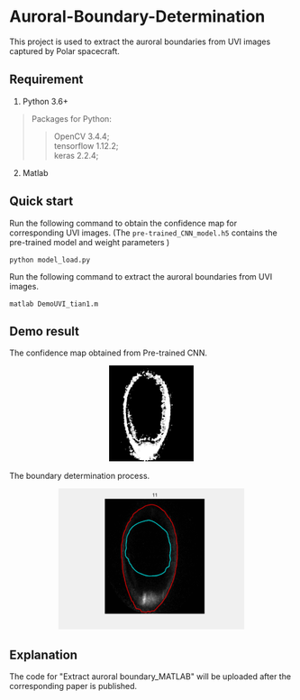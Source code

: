 # Auroral-Boundary-Determination
This project is used to extract the auroral boundaries from UVI images captured by Polar spacecraft.

## Requirement

1. Python 3.6+
>Packages for Python:
>>OpenCV 3.4.4;   
>>tensorflow 1.12.2;    
>>keras 2.2.4;
2. Matlab

## Quick start
Run the following command to obtain the confidence map for corresponding UVI images. (The `pre-trained_CNN_model.h5` contains the pre-trained model and weight parameters )
```
python model_load.py
```

Run the following command to extract the auroral boundaries from UVI images.
```
matlab DemoUVI_tian1.m
```

## Demo result
The confidence map obtained from Pre-trained CNN.<br>

<div align="center"><img width="150" height="170" src="https://github.com/shuaichentian/Auroral-Boundary-Determination/blob/master/Pre-trained%20CNN_PYTHON/Confidence%20map/1997010_034012_confidence%20map.bmp"/></div>

The boundary determination process.
<div align="center"><img width="330" height="250" src="https://github.com/shuaichentian/Auroral-Boundary-Determination/blob/master/Extract%20auroral%20boundary_MATLAB/ectract_boundary.gif"/></div>

## Explanation
The code for "Extract auroral boundary_MATLAB" will be uploaded after the corresponding paper is published.
